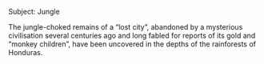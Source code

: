 Subject: Jungle

The jungle-choked remains of a “lost city”, abandoned by a mysterious civilisation several centuries ago and long fabled for reports of its gold and “monkey children”, have been uncovered in the depths of the rainforests of Honduras.

